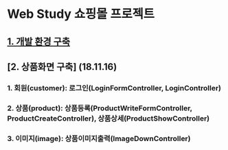 # Web Study 쇼핑몰 프로젝트

## [1. 개발 환경 구축](https://github.com/popman526/shop/blob/master/docs/dev-init.md)

## [2. 상품화면 구축] (18.11.16)
### 1. 회원(customer): 로그인(LoginFormController, LoginController)
### 2. 상품(product): 상품등록(ProductWriteFormController, ProductCreateController), 상품상세(ProductShowController)
### 3. 이미지(image): 상품이미지출력(ImageDownController)
